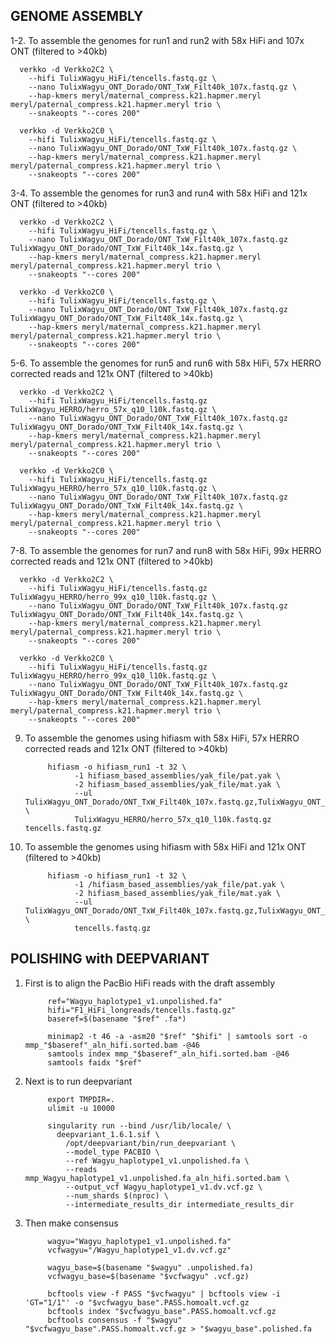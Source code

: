 ## GENOME ASSEMBLY

1-2. To assemble the genomes for run1 and run2 with 58x HiFi and 107x ONT (filtered to >40kb)

      verkko -d Verkko2C2 \
        --hifi TulixWagyu_HiFi/tencells.fastq.gz \
        --nano TulixWagyu_ONT_Dorado/ONT_TxW_Filt40k_107x.fastq.gz \
        --hap-kmers meryl/maternal_compress.k21.hapmer.meryl meryl/paternal_compress.k21.hapmer.meryl trio \
        --snakeopts "--cores 200"

      verkko -d Verkko2C0 \
        --hifi TulixWagyu_HiFi/tencells.fastq.gz \
        --nano TulixWagyu_ONT_Dorado/ONT_TxW_Filt40k_107x.fastq.gz \
        --hap-kmers meryl/maternal_compress.k21.hapmer.meryl meryl/paternal_compress.k21.hapmer.meryl trio \
        --snakeopts "--cores 200"

3-4. To assemble the genomes for run3 and run4 with 58x HiFi and 121x ONT (filtered to >40kb)

      verkko -d Verkko2C2 \
        --hifi TulixWagyu_HiFi/tencells.fastq.gz \
        --nano TulixWagyu_ONT_Dorado/ONT_TxW_Filt40k_107x.fastq.gz TulixWagyu_ONT_Dorado/ONT_TxW_Filt40k_14x.fastq.gz \
        --hap-kmers meryl/maternal_compress.k21.hapmer.meryl meryl/paternal_compress.k21.hapmer.meryl trio \
        --snakeopts "--cores 200"

      verkko -d Verkko2C0 \
        --hifi TulixWagyu_HiFi/tencells.fastq.gz \
        --nano TulixWagyu_ONT_Dorado/ONT_TxW_Filt40k_107x.fastq.gz TulixWagyu_ONT_Dorado/ONT_TxW_Filt40k_14x.fastq.gz \
        --hap-kmers meryl/maternal_compress.k21.hapmer.meryl meryl/paternal_compress.k21.hapmer.meryl trio \
        --snakeopts "--cores 200"

5-6. To assemble the genomes for run5 and run6 with 58x HiFi, 57x HERRO corrected reads and 121x ONT (filtered to >40kb)

      verkko -d Verkko2C2 \
        --hifi TulixWagyu_HiFi/tencells.fastq.gz TulixWagyu_HERRO/herro_57x_q10_l10k.fastq.gz \
        --nano TulixWagyu_ONT_Dorado/ONT_TxW_Filt40k_107x.fastq.gz TulixWagyu_ONT_Dorado/ONT_TxW_Filt40k_14x.fastq.gz \
        --hap-kmers meryl/maternal_compress.k21.hapmer.meryl meryl/paternal_compress.k21.hapmer.meryl trio \
        --snakeopts "--cores 200"

      verkko -d Verkko2C0 \
        --hifi TulixWagyu_HiFi/tencells.fastq.gz TulixWagyu_HERRO/herro_57x_q10_l10k.fastq.gz \
        --nano TulixWagyu_ONT_Dorado/ONT_TxW_Filt40k_107x.fastq.gz TulixWagyu_ONT_Dorado/ONT_TxW_Filt40k_14x.fastq.gz \
        --hap-kmers meryl/maternal_compress.k21.hapmer.meryl meryl/paternal_compress.k21.hapmer.meryl trio \
        --snakeopts "--cores 200"

7-8. To assemble the genomes for run7 and run8 with 58x HiFi, 99x HERRO corrected reads and 121x ONT (filtered to >40kb)

      verkko -d Verkko2C2 \
        --hifi TulixWagyu_HiFi/tencells.fastq.gz TulixWagyu_HERRO/herro_99x_q10_l10k.fastq.gz \
        --nano TulixWagyu_ONT_Dorado/ONT_TxW_Filt40k_107x.fastq.gz TulixWagyu_ONT_Dorado/ONT_TxW_Filt40k_14x.fastq.gz \
        --hap-kmers meryl/maternal_compress.k21.hapmer.meryl meryl/paternal_compress.k21.hapmer.meryl trio \
        --snakeopts "--cores 200"

      verkko -d Verkko2C0 \
        --hifi TulixWagyu_HiFi/tencells.fastq.gz TulixWagyu_HERRO/herro_99x_q10_l10k.fastq.gz \
        --nano TulixWagyu_ONT_Dorado/ONT_TxW_Filt40k_107x.fastq.gz TulixWagyu_ONT_Dorado/ONT_TxW_Filt40k_14x.fastq.gz \
        --hap-kmers meryl/maternal_compress.k21.hapmer.meryl meryl/paternal_compress.k21.hapmer.meryl trio \
        --snakeopts "--cores 200"

9. To assemble the genomes using hifiasm with 58x HiFi, 57x HERRO corrected reads and 121x ONT (filtered to >40kb)

            hifiasm -o hifiasm_run1 -t 32 \
                  -1 hifiasm_based_assemblies/yak_file/pat.yak \
                  -2 hifiasm_based_assemblies/yak_file/mat.yak \
                  --ul TulixWagyu_ONT_Dorado/ONT_TxW_Filt40k_107x.fastq.gz,TulixWagyu_ONT_Dorado/ONT_TxW_Filt40k_14x.fastq.gz \
                  TulixWagyu_HERRO/herro_57x_q10_l10k.fastq.gz tencells.fastq.gz

9. To assemble the genomes using hifiasm with 58x HiFi and 121x ONT (filtered to >40kb)

            hifiasm -o hifiasm_run1 -t 32 \
                  -1 /hifiasm_based_assemblies/yak_file/pat.yak \
                  -2 hifiasm_based_assemblies/yak_file/mat.yak \
                  --ul TulixWagyu_ONT_Dorado/ONT_TxW_Filt40k_107x.fastq.gz,TulixWagyu_ONT_Dorado/ONT_TxW_Filt40k_14x.fastq.gz \
                  tencells.fastq.gz

## POLISHING with DEEPVARIANT

1. First is to align the PacBio HiFi reads with the draft assembly

            ref="Wagyu_haplotype1_v1.unpolished.fa"
            hifi="F1_HiFi_longreads/tencells.fastq.gz"
            baseref=$(basename "$ref" .fa*)
            
            minimap2 -t 46 -a -asm20 "$ref" "$hifi" | samtools sort -o mmp_"$baseref"_aln_hifi.sorted.bam -@46
            samtools index mmp_"$baseref"_aln_hifi.sorted.bam -@46
            samtools faidx "$ref"

2. Next is to run deepvariant

            export TMPDIR=.
            ulimit -u 10000
            
            singularity run --bind /usr/lib/locale/ \
              deepvariant_1.6.1.sif \
                /opt/deepvariant/bin/run_deepvariant \
                --model_type PACBIO \
                --ref Wagyu_haplotype1_v1.unpolished.fa \
                --reads mmp_Wagyu_haplotype1_v1.unpolished.fa_aln_hifi.sorted.bam \
                --output_vcf Wagyu_haplotype1_v1.dv.vcf.gz \
                --num_shards $(nproc) \
                --intermediate_results_dir intermediate_results_dir

3. Then make consensus

            wagyu="Wagyu_haplotype1_v1.unpolished.fa"
            vcfwagyu="/Wagyu_haplotype1_v1.dv.vcf.gz"
            
            wagyu_base=$(basename "$wagyu" .unpolished.fa)
            vcfwagyu_base=$(basename "$vcfwagyu" .vcf.gz)
            
            bcftools view -f PASS "$vcfwagyu" | bcftools view -i 'GT="1/1"' -o "$vcfwagyu_base".PASS.homoalt.vcf.gz
            bcftools index "$vcfwagyu_base".PASS.homoalt.vcf.gz
            bcftools consensus -f "$wagyu" "$vcfwagyu_base".PASS.homoalt.vcf.gz > "$wagyu_base".polished.fa

